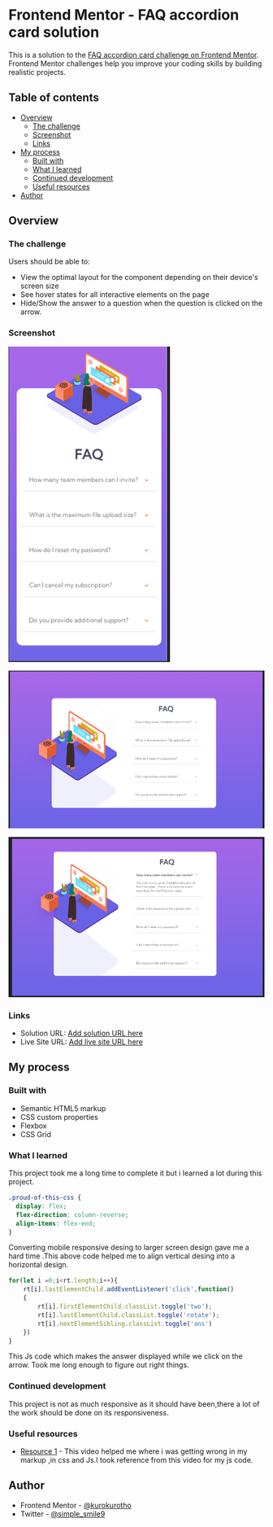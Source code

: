 # Frontend Mentor - FAQ accordion card solution

This is a solution to the [FAQ accordion card challenge on Frontend Mentor](https://www.frontendmentor.io/challenges/faq-accordion-card-XlyjD0Oam). Frontend Mentor challenges help you improve your coding skills by building realistic projects. 

## Table of contents

- [Overview](#overview)
  - [The challenge](#the-challenge)
  - [Screenshot](#screenshot)
  - [Links](#links)
- [My process](#my-process)
  - [Built with](#built-with)
  - [What I learned](#what-i-learned)
  - [Continued development](#continued-development)
  - [Useful resources](#useful-resources)
- [Author](#author)

## Overview

### The challenge

Users should be able to:

- View the optimal layout for the component depending on their device's screen size
- See hover states for all interactive elements on the page
- Hide/Show the answer to a question when the question is clicked on the arrow.

### Screenshot

![](./1.png)

![](./2.png)

![](./3.png)


### Links

- Solution URL: [Add solution URL here](https://your-solution-url.com)
- Live Site URL: [Add live site URL here](https://your-live-site-url.com)

## My process

### Built with

- Semantic HTML5 markup
- CSS custom properties
- Flexbox
- CSS Grid

### What I learned

This project took me a long time to complete it but i learned a lot during this project.

```css
.proud-of-this-css {
  display: flex;
  flex-direction: column-reverse;
  align-items: flex-end;
}
```
Converting mobile responsive desing to larger screen design gave me a hard time .This above code helped me to align vertical desing into a horizontal design.

```js
for(let i =0;i<rt.length;i++){
    rt[i].lastElementChild.addEventListener('click',function()
    {
        rt[i].firstElementChild.classList.toggle('two');
        rt[i].lastElementChild.classList.toggle('rotate');
        rt[i].nextElementSibling.classList.toggle('ans')
    })
}
```
This Js code which makes the answer displayed while we click on the arrow.
Took me long enough to figure out right things.


### Continued development

This project is not as much responsive as it should have been,there a lot of the work should be done on its responsiveness.


### Useful resources

- [Resource 1](https://youtu.be/4qnWreynXLU) - This video helped me where i was getting wrong in my markup ,in css and Js.I took reference from this video for my js code.


## Author

- Frontend Mentor - [@kurokurotho](https://www.frontendmentor.io/profile/kurokurotho)
- Twitter - [@simple_smile9](https://twitter.com/simple_smile9)



